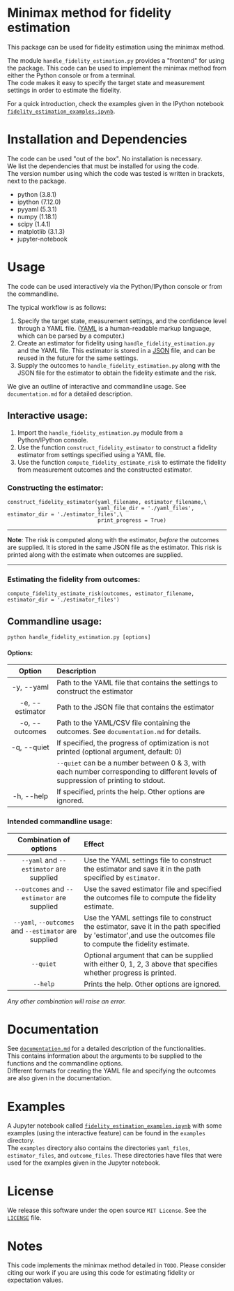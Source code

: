 # Minimax method for fidelity estimation

This package can be used for fidelity estimation using the minimax method.

The module `handle_fidelity_estimation.py` provides a "frontend" for using the package. This code can be used to implement the minimax method from either the Python console or from a terminal.\
The code makes it easy to specify the target state and measurement settings in order to estimate the fidelity.

For a quick introduction, check the examples given in the IPython notebook [`fidelity_estimation_examples.ipynb`](examples/fidelity_estimation_examples.ipynb).

# Installation and Dependencies
The code can be used "out of the box". No installation is necessary.\
We list the dependencies that must be installed for using the code.\
The version number using which the code was tested is written in brackets, next to the package.

- python (3.8.1)
- ipython (7.12.0)
- pyyaml (5.3.1)
- numpy (1.18.1)
- scipy (1.4.1)
- matplotlib (3.1.3)
- jupyter-notebook

# Usage
The code can be used interactively via the Python/IPython console or from the commandline.

The typical workflow is as follows:
1. Specify the target state, measurement settings, and the confidence level through a YAML file. ([YAML](https://pyyaml.org/) is a human-readable markup language, which can be parsed by a computer.)
2. Create an estimator for fidelity using `handle_fidelity_estimation.py` and the YAML file. This estimator is stored in a [JSON](https://www.json.org/json-en.html) file, and can be reused in the future for the same settings.
3. Supply the outcomes to `handle_fidelity_estimation.py` along with the JSON file for the estimator to obtain the fidelity estimate and the risk.

We give an outline of interactive and commandline usage. See `documentation.md` for a detailed description.

## <a name="interactive">Interactive usage:
1. Import the `handle_fidelity_estimation.py` module from a Python/IPython console.
2. Use the function `construct_fidelity_estimator` to construct a fidelity estimator from  settings specified using a YAML file.
3. Use the function `compute_fidelity_estimate_risk` to estimate the fidelity from measurement outcomes and the constructed estimator.

### Constructing the estimator:
```
construct_fidelity_estimator(yaml_filename, estimator_filename,\
                             yaml_file_dir = './yaml_files', estimator_dir = './estimator_files',\
                             print_progress = True)
```

---------

**Note**: The risk is computed along with the estimator, *before* the outcomes are supplied. It is stored in the same JSON file as the estimator. This risk is printed along with the estimate when outcomes are supplied.

---------

### Estimating the fidelity from outcomes:
```
compute_fidelity_estimate_risk(outcomes, estimator_filename, estimator_dir = './estimator_files')
```

## Commandline usage:
```
python handle_fidelity_estimation.py [options]
```

#### Options:
| Option         | Description                                    |
| :---:          | :---                                           |
|-y, --yaml      | Path to the YAML file that contains the settings to construct the estimator |
|-e, --estimator | Path to the JSON file that contains the estimator |
|-o, --outcomes  | Path to the YAML/CSV file containing the outcomes. See `documentation.md` for details.  |
|-q, --quiet     | If specified, the progress of optimization is not printed (optional argument, default: 0)|
|                | `--quiet` can be a number between 0 & 3, with each number corresponding to different levels of suppression of printing to stdout.|
|-h, --help      | If specified, prints the help. Other options are ignored. |

### Intended commandline usage:

| Combination of options                                | Effect                                                                                                 |
| :---:                                                 | :---                                                                                                   |
| `--yaml` and `--estimator` are supplied               | Use the YAML settings file to construct the estimator and save it in the path specified by `estimator`.|
| `--outcomes` and `--estimator` are supplied           | Use the saved estimator file and specified the outcomes file to compute the fidelity estimate.|
| `--yaml`, `--outcomes` and `--estimator` are supplied | Use the YAML settings file to construct the estimator, save it in the path specified by 'estimator',and use the outcomes file to compute the fidelity estimate.|
| `--quiet`                                             | Optional argument that can be supplied with either 0, 1, 2, 3 above that specifies whether progress is printed. |
| `--help`                                              | Prints the help. Other options are ignored. |

*Any other combination will raise an error.*

# Documentation
See [`documentation.md`](documentation.md) for a detailed description of the functionalities.\
This contains information about the arguments to be supplied to the functions and the commandline options.\
Different formats for creating the YAML file and specifying the outcomes are also given in the documentation.

# Examples
A Jupyter notebook called [`fidelity_estimation_examples.ipynb`](examples/fidelity_estimation_examples.ipynb) with some examples (using the interactive feature) can be found in the `examples` directory.\
The `examples` directory also contains the directories `yaml_files`, `estimator_files`, and `outcome_files`. These directories have files that were used for the examples given in the Jupyter notebook.

# License
We release this software under the open source `MIT License`. See the [`LICENSE`](LICENSE) file.

# Notes
This code implements the minimax method detailed in `TODO`.
Please consider citing our work if you are using this code for estimating fidelity or expectation values.
